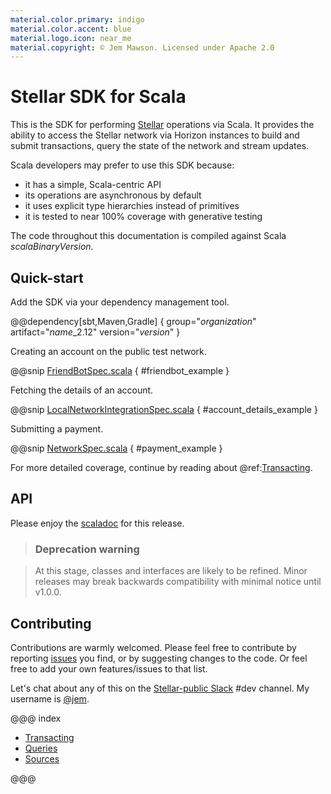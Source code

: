 ```yaml
---
material.color.primary: indigo
material.color.accent: blue
material.logo.icon: near_me
material.copyright: © Jem Mawson. Licensed under Apache 2.0
---
```


# Stellar SDK for Scala

This is the SDK for performing [Stellar](https://www.stellar.org/) operations via Scala. It provides the ability to
access the Stellar network via Horizon instances to build and submit transactions, query the state of the network and
stream updates.

Scala developers may prefer to use this SDK because:

* it has a simple, Scala-centric API
* its operations are asynchronous by default
* it uses explicit type hierarchies instead of primitives
* it is tested to near 100% coverage with generative testing

The code throughout this documentation is compiled against Scala $scalaBinaryVersion$.


## Quick-start

Add the SDK via your dependency management tool.

@@dependency[sbt,Maven,Gradle] {
  group="$organization$"
  artifact="$name$_2.12"
  version="$version$"
}

Creating an account on the public test network.

@@snip [FriendBotSpec.scala](../../it/scala/stellar/sdk/FriendBotSpec.scala) { #friendbot_example }

Fetching the details of an account.

@@snip [LocalNetworkIntegrationSpec.scala](../../it/scala/stellar/sdk/LocalNetworkIntegrationSpec.scala) { #account_details_example }

Submitting a payment.

@@snip [NetworkSpec.scala](../../it/scala/stellar/sdk/LocalNetworkIntegrationSpec.scala) { #payment_example }

For more detailed coverage, continue by reading about @ref:[Transacting](transacting.md).

## API

Please enjoy the [scaladoc](api/stellar/sdk) for this release.


> ### Deprecation warning

> At this stage, classes and interfaces are likely to be refined. Minor releases may break backwards compatibility
with minimal notice until v1.0.0.


## Contributing

Contributions are warmly welcomed. Please feel free to contribute by reporting [issues](https://github.com/Synesso/scala-stellar-sdk/issues)
you find, or by suggesting changes to the code. Or feel free to add your own features/issues to that list.

Let's chat about any of this on the [Stellar-public Slack](https://stellar-public.slack.com/) #dev channel. My username
is [@jem](https://keybase.io/jem).


@@@ index

* [Transacting](transacting.md)
* [Queries](queries.md)
* [Sources](sources.md)

@@@
